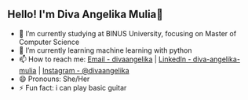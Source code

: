 ## Hello! I'm Diva Angelika Mulia👋

- 🔭 I’m currently studying at BINUS University, focusing on Master of Computer Science
- 🌱 I’m currently learning machine learning with python
- 📫 How to reach me: [Email - divaangelika](diva.angelika.mulia@gmail.com) | [LinkedIn - diva-angelika-mulia](linkedin.com/in/diva-angelika-mulia) | [Instagram - @divaangelika](https://www.instagram.com/divaangelika/)
- 😄 Pronouns: She/Her
- ⚡ Fun fact: i can play basic guitar

